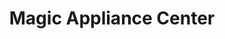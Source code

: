 ---
title: "Magic Appliance Center"
url: /alaminos/magic-appliance-center/
shop: Haushaltsgeräte
---